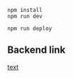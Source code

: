 ```
npm install
npm run dev
```

```
npm run deploy
```

## Backend link

[text](https://hastag-blog.polakisaikiran1.workers.dev/api/v1/blog/bulk)
